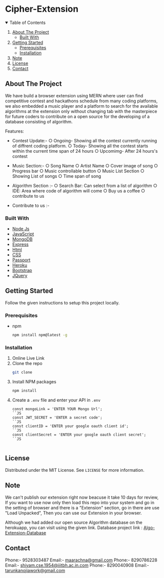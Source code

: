 # Cipher-Extension

<!-- TABLE OF CONTENTS -->
<details open="open">
  <summary>Table of Contents</summary>
  <ol>
    <li>
      <a href="#about-the-project">About The Project</a>
      <ul>
        <li><a href="#built-with">Built With</a></li>
      </ul>
    </li>
    <li>
      <a href="#getting-started">Getting Started</a>
      <ul>
        <li><a href="#prerequisites">Prerequisites</a></li>
        <li><a href="#installation">Installation</a></li>
      </ul>
    </li>
    <li><a href="#note">Note</a></li>
    <li><a href="#license">License</a></li>
    <li><a href="#contact">Contact</a></li>
  </ol>
</details>



<!-- ABOUT THE PROJECT -->
## About The Project

We have build a browser extension using MERN where user can find competitive contest and hackathons schedule from many coding platforms, we also embedded a music player and a platform to search for the available algorithms at the extension only without changing tab with the masterpiece for future coders to contribute on a open source for the developing of a database consisting of algorithm.

Features:
* Contest Update:-
    ○ Ongoing- Showing all the contest currently running of diffrent coding platform.
    ○ Today- Showing all the contest starts within the current time span of 24 hours
    ○ Upcomimg- After 24 hours's contest 
* Music Section:-
    ○ Song Name
    ○ Artist Name
    ○ Cover image of song
    ○ Progress bar
    ○ Music controllable button
    ○ Music List Section
        ○ Showing List of songs 
        ○ Time span of song
* Algorithm Section  :- 
    ○ Search Bar: Can select from a list of algorithm
    ○ IDE: Area where code of algorithm will come
    ○ Buy us a coffee
    ○ contribute to us
        
          
* Contribute to us :-

### Built With


* [Node Js](https://nodejs.org)
* [JavaScript](https://www.javascript.com)
* [MongoDB](https://www.mongodb.com)
* [Express]()
* [Html]()
* [CSS]()
* [Passport]()
* [Heroku](https://www.heroku.com)
* [Bootstrap](https://getbootstrap.com)
* [JQuery](https://jquery.com)



<!-- GETTING STARTED -->
## Getting Started

Follow the given instructions to setup this project locally.

### Prerequisites

* npm
  ```sh
  npm install npm@latest -g
  ```

### Installation

1. Online Live Link []()
2. Clone the repo
   ```sh
   git clone 
   ```
3. Install NPM packages
   ```sh
   npm install
   ```
4. Create a `.env` file and enter your API in `.env`
   ```JS
   const mongoLink = 'ENTER YOUR Mongo Url';
   ``JS
   const JWT_SECRET = 'ENTER a secret code';
   ``JS
   const clientID = 'ENTER your google oauth client id';
   ``JS
   const clientSecret = 'ENTER your google oauth client secret';
   ``JS


<!-- LICENSE -->
## License

Distributed under the MIT License. See `LICENSE` for more information.


## Note
We can't publish our extension right now beacuse it take 10 days for review, If you want to use now only then load this repo into your system and go in the setting of browser and there is a "Extension" section, go in there are use "Load Unpacked", Then you can use our Extension in your browser.

Although we had added our open source Algorithm database on the herokuapp, you can visit using the given link.
Database project link : [Algo-Extension-Database](https://algo-extension.herokuapp.com/)


<!-- CONTACT -->
## Contact

Phone:- 9528303487 Email:- maarachna@gmail.com
Phone:- 8290786228 Email:- shivam.cse.1954@iiitbh.ac.in.com
Phone:- 8290040908 Email:- tarunkanojiawork@gmail.com



